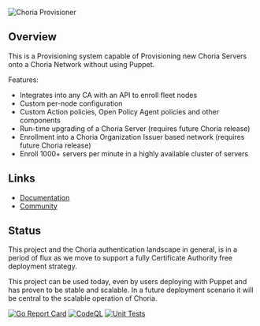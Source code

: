 ![Choria Provisioner](https://choria-io.github.io/provisioner/logo.png)

## Overview

This is a Provisioning system capable of Provisioning new Choria Servers onto a Choria Network without using Puppet.

Features:

 * Integrates into any CA with an API to enroll fleet nodes
 * Custom per-node configuration
 * Custom Action policies, Open Policy Agent policies and other components
 * Run-time upgrading of a Choria Server (requires future Choria release)
 * Enrollment into a Choria Organization Issuer based network (requires future Choria release)
 * Enroll 1000+ servers per minute in a highly available cluster of servers

## Links

 * [Documentation](https://choria-io.github.io/provisioner/)
 * [Community](https://github.com/choria-io/general/discussions)

## Status

This project and the Choria authentication landscape in general, is in a period of flux as we move to support a fully Certificate Authority free deployment strategy.

This project can be used today, even by users deploying with Puppet and has proven to be stable and scalable. In a future deployment scenario it will be central to the scalable operation of Choria.

[![Go Report Card](https://goreportcard.com/badge/github.com/choria-io/provisioner)](https://goreportcard.com/report/github.com/choria-io/provisioner)
[![CodeQL](https://github.com/choria-io/provisioner/workflows/CodeQL/badge.svg)](https://github.com/choria-io/provisioner/actions/workflows/codeql.yaml)
[![Unit Tests](https://github.com/choria-io/provisioner/actions/workflows/test.yaml/badge.svg)](https://github.com/choria-io/provisioner/actions/workflows/test.yaml)
